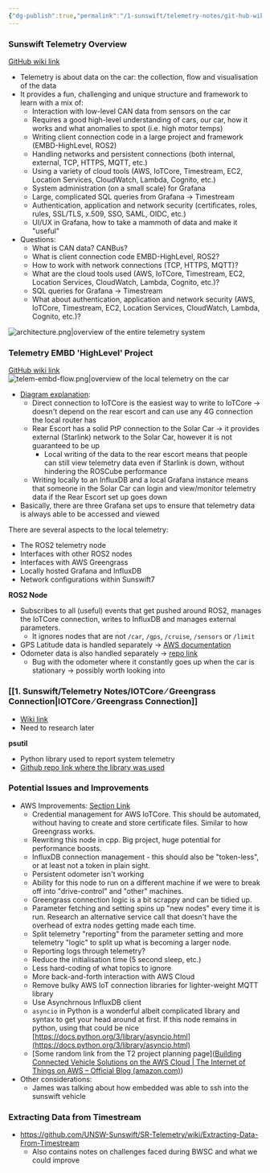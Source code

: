 ```yaml
---
{"dg-publish":true,"permalink":"/1-sunswift/telemetry-notes/git-hub-wiki-notes/","created":"2024-06-30T17:23:48.830+10:00","updated":"2024-07-23T22:15:42.016+10:00"}
---
```


### Sunswift Telemetry Overview
[GitHub wiki link](https://github.com/UNSW-Sunswift/SR-Telemetry/wiki/Telemetry:-An-Overview#telemetry)
- Telemetry is about data on the car: the collection, flow and visualisation of the data
- It provides a fun, challenging and unique structure and framework to learn with a mix of:
	- Interaction with low-level CAN data from sensors on the car
	- Requires a good high-level understanding of cars, our car, how it works and what anomalies to spot (i.e. high motor temps)
	- Writing client connection code in a large project and framework (EMBD-HighLevel, ROS2)
	- Handling networks and persistent connections (both internal, external, TCP, HTTPS, MQTT, etc.)
	- Using a variety of cloud tools (AWS, IoTCore, Timestream, EC2, Location Services, CloudWatch, Lambda, Cognito, etc.)
	- System administration (on a small scale) for Grafana
	- Large, complicated SQL queries from Grafana -> Timestream
	- Authentication, application and network security (certificates, roles, rules, SSL/TLS, x.509, SSO, SAML, OIDC, etc.)
	- UI/UX in Grafana, how to take a mammoth of data and make it "useful" 
- Questions:
	- What is CAN data? CANBus?
	- What is client connection code EMBD-HighLevel, ROS2? 
	- How to work with network connections (TCP, HTTPS, MQTT)? 
	- What are the cloud tools used (AWS, IoTCore, Timestream, EC2, Location Services, CloudWatch, Lambda, Cognito, etc.)?
	- SQL queries for Grafana -> Timestream
	- What about authentication, application and network security (AWS, IoTCore, Timestream, EC2, Location Services, CloudWatch, Lambda, Cognito, etc.)?

![architecture.png|overview of the entire telemetry system](/img/user/Images%20&%20Attachments/architecture.png)

### Telemetry EMBD 'HighLevel' Project
[GitHub wiki link](https://github.com/UNSW-Sunswift/EMBD-v2-HighLevel/wiki/Telemetry)
![telem-embd-flow.png|overview of the local telemetry on the car](/img/user/Images%20&%20Attachments/telem-embd-flow.png)
- [Diagram explanation](https://github.com/UNSW-Sunswift/EMBD-v2-HighLevel/wiki/Telemetry#the-iotcore--greengrass-connection):
	- Direct connection to IoTCore is the easiest way to write to IoTCore -> doesn't depend on the rear escort and can use any 4G connection the local router has
	- Rear Escort has a solid PtP connection to the Solar Car -> it provides external (Starlink) network to the Solar Car, however it is not guaranteed to be up
		- Local writing of the data to the rear escort means that people can still view telemetry data even if Starlink is down, without hindering the ROSCube performance
	- Writing locally to an InfluxDB and a local Grafana instance means that someone in the Solar Car can login and view/monitor telemetry data if the Rear Escort set up goes down
- Basically, there are three Grafana set ups to ensure that telemetry data is always able to be accessed and viewed

There are several aspects to the local telemetry:
-  The ROS2 telemetry node
- Interfaces with other ROS2 nodes
- Interfaces with AWS Greengrass
- Locally hosted Grafana and InfluxDB
- Network configurations within Sunswift7

**ROS2 Node**
- Subscribes to all (useful) events that get pushed around ROS2, manages the IoTCore connection, writes to InfluxDB and manages external parameters.
	- It ignores nodes that are not `/car`, `/gps`, `/cruise`, `/sensors` or `/limit`
- GPS Latitude data is handled separately -> [AWS documentation](https://docs.aws.amazon.com/location/latest/developerguide/tracking-using-mqtt.html)
- Odometer data is also handled separately -> [repo link](https://github.com/UNSW-Sunswift/EMBD-v2-HighLevel/blob/cfdce9eb0da08c1db9e946e2b777965d03cd0d20/src/vehicle_telemetry/iotcore_bridge/iotcore_bridge/iotcore_bridge.py#L213C24-L213C24)
	- Bug with the odometer where it constantly goes up when the car is stationary -> possibly worth looking into

### [[1. Sunswift/Telemetry Notes/IOTCore ⁄ Greengrass Connection\|IOTCore ⁄ Greengrass Connection]]
- [Wiki link](https://github.com/UNSW-Sunswift/EMBD-v2-HighLevel/wiki/Telemetry#the-iotcore--greengrass-connection)
- Need to research later

**psutil**
- Python library used to report system telemetry
- [Github repo link where the library was used](https://github.com/UNSW-Sunswift/EMBD-v2-HighLevel/blob/cfdce9eb0da08c1db9e946e2b777965d03cd0d20/src/vehicle_telemetry/iotcore_bridge/iotcore_bridge/iotcore_bridge.py#L424)

### Potential Issues and Improvements
- AWS Improvements: [Section Link](https://github.com/UNSW-Sunswift/EMBD-v2-HighLevel/wiki/Telemetry#issues-and-ideas)
	- Credential management for AWS IoTCore. This should be automated, without having to create and store certificate files. Similar to how Greengrass works.
	- Rewriting this node in cpp. Big project, huge potential for performance boosts.
	- InfluxDB connection management - this should also be "token-less", or at least not a token in plain sight.
	- Persistent odometer isn't working
	- Ability for this node to run on a different machine if we were to break off into "drive-control" and "other" machines.
	- Greengrass connection logic is a bit scrappy and can be tidied up.
	- Parameter fetching and setting spins up "new nodes" every time it is run. Research an alternative service call that doesn't have the overhead of extra nodes getting made each time.
	- Split telemetry "reporting" from the parameter setting and more telemetry "logic" to split up what is becoming a larger node.
	- Reporting logs through telemetry?
	- Reduce the initialisation time (5 second sleep, etc.)
	- Less hard-coding of what topics to ignore
	- More back-and-forth interaction with AWS Cloud
	- Remove bulky AWS IoT connection libraries for lighter-weight MQTT library
	- Use Asynchrnous InfluxDB client
	- `asyncio` in Python is a wonderful albeit complicated library and syntax to get your head around at first. If this node remains in python, using that could be nice [https://docs.python.org/3/library/asyncio.html](https://docs.python.org/3/library/asyncio.html)
	- [Some random link from the T2 project planning page]([Building Connected Vehicle Solutions on the AWS Cloud | The Internet of Things on AWS – Official Blog (amazon.com)](https://aws.amazon.com/blogs/iot/building-connected-vehicle-solutions-on-the-aws-cloud/))
- Other considerations:
	- James was talking about how embedded was able to ssh into the sunswift vehicle 

### Extracting Data from Timestream
- https://github.com/UNSW-Sunswift/SR-Telemetry/wiki/Extracting-Data-From-Timestream
	- Also contains notes on challenges faced during BWSC and what we could improve